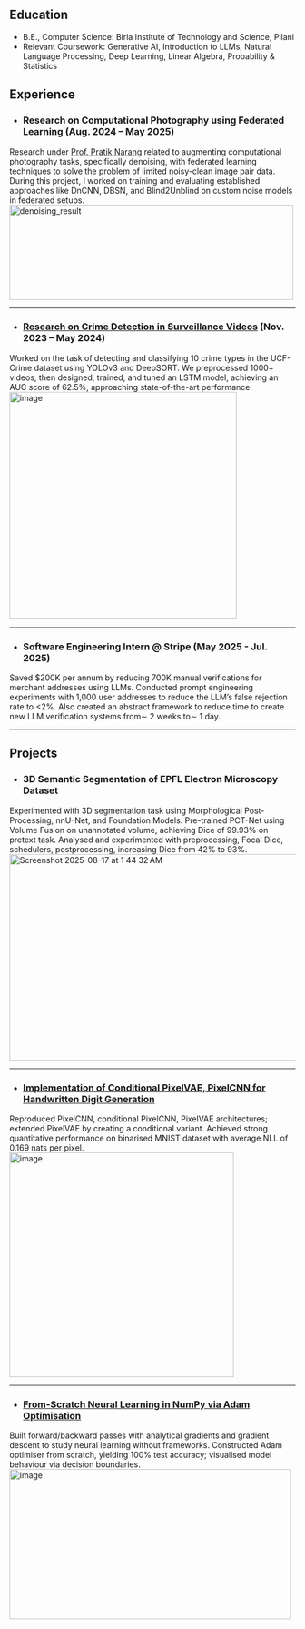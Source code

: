 ## Education
- B.E., Computer Science: Birla Institute of Technology and Science, Pilani
- Relevant Coursework: Generative AI, Introduction to LLMs, Natural Language Processing, Deep Learning, Linear Algebra, Probability & Statistics

## Experience
- ### Research on Computational Photography using Federated Learning (Aug. 2024 – May 2025)
Research under [Prof. Pratik Narang](https://www.bits-pilani.ac.in/pilani/pratik-narang/) related to augmenting computational photography tasks, specifically denoising, with federated learning techniques to solve the problem of limited noisy-clean image pair data. During this project, I worked on training and evaluating established approaches like DnCNN, DBSN, and Blind2Unblind on custom noise models in federated setups. 
<img width="500" height="167" alt="denoising_result" src="https://github.com/user-attachments/assets/c254e7a2-bb27-49ad-a514-7afb48932fc5" />

---

- ### [Research on Crime Detection in Surveillance Videos](https://github.com/droy824/anomaly_detection/) (Nov. 2023 – May 2024)
Worked on the task of detecting and classifying 10 crime types in the UCF-Crime dataset using YOLOv3 and DeepSORT. We preprocessed 1000+ videos, then designed, trained, and tuned an LSTM model, achieving an AUC score of 62.5%, approaching state-of-the-art performance. 
<img width="400" height="400" alt="image" src="https://github.com/user-attachments/assets/305f85c1-54b6-4be6-995f-be58355cbc75" />

---

- ### Software Engineering Intern @ Stripe (May 2025 - Jul. 2025)
Saved $200K per annum by reducing 700K manual verifications for merchant addresses using LLMs. Conducted prompt engineering experiments with 1,000 user addresses to reduce the LLM’s false rejection rate to <2%. Also created an abstract framework to reduce time to create new LLM verification systems from∼ 2 weeks to∼ 1 day.

---

## Projects
- ### 3D Semantic Segmentation of EPFL Electron Microscopy Dataset
Experimented with 3D segmentation task using Morphological Post-Processing, nnU-Net, and Foundation Models. Pre-trained PCT-Net using Volume Fusion on unannotated volume, achieving Dice of 99.93% on pretext task. Analysed and experimented with preprocessing, Focal Dice, schedulers, postprocessing, increasing Dice from 42% to 93%.
<img width="1344" height="363" alt="Screenshot 2025-08-17 at 1 44 32 AM" src="https://github.com/user-attachments/assets/5fee0a27-cef8-4eb6-91cd-27c209c494fd" />

---

- ### [Implementation of Conditional PixelVAE, PixelCNN for Handwritten Digit Generation](https://github.com/droy824/pixelcnn-in-pytorch)
Reproduced PixelCNN, conditional PixelCNN, PixelVAE architectures; extended PixelVAE by creating a conditional variant. Achieved strong quantitative performance on binarised MNIST dataset with average NLL of 0.169 nats per pixel.
<img width="395" height="395" alt="image" src="https://github.com/user-attachments/assets/827aee43-19bf-4d1e-a481-2087a175c094" />

---

- ### [From-Scratch Neural Learning in NumPy via Adam Optimisation](https://github.com/droy824/neural-networks-with-numpy)
Built forward/backward passes with analytical gradients and gradient descent to study neural learning without frameworks. Constructed Adam optimiser from scratch, yielding 100% test accuracy; visualised model behaviour via decision boundaries.
<img width="496" height="264" alt="image" src="https://github.com/user-attachments/assets/e3ee10d9-b7c1-46df-a4b2-920abba78a42" />
